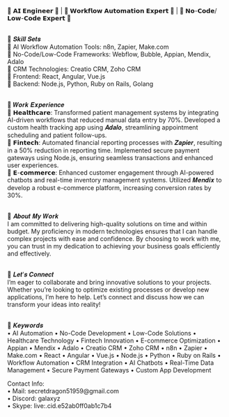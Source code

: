 <!--
**galaxy51959/galaxy51959** is a ✨ _special_ ✨ repository because its `README.md` (this file) appears on your GitHub profile.

Here are some ideas to get you started:

- 🔭 I’m currently working on ...
- 🌱 I’m currently learning ...
- 👯 I’m looking to collaborate on ...
- 🤔 I’m looking for help with ...
- 💬 Ask me about ...
- 📫 How to reach me: ...
- 😄 Pronouns: ...
- ⚡ Fun fact: ...
-->
<p>
  🌟 𝗔𝗜 𝗘𝗻𝗴𝗶𝗻𝗲𝗲𝗿 🌟 | 🌟 𝗪𝗼𝗿𝗸𝗳𝗹𝗼𝘄 𝗔𝘂𝘁𝗼𝗺𝗮𝘁𝗶𝗼𝗻 𝗘𝘅𝗽𝗲𝗿𝘁 🌟 | 🌟 𝗡𝗼-𝗖𝗼𝗱𝗲/𝗟𝗼𝘄-𝗖𝗼𝗱𝗲 𝗘𝘅𝗽𝗲𝗿𝘁 🌟 <br/> <br/>

  🔹 𝑺𝒌𝒊𝒍𝒍 𝑺𝒆𝒕𝒔 <br/>
  💨 AI Workflow Automation Tools: n8n, Zapier, Make.com <br/>
  💨 No-Code/Low-Code Frameworks: Webflow, Bubble, Appian, Mendix, Adalo <br/>
  💨 CRM Technologies: Creatio CRM, Zoho CRM <br/>
  💨 Frontend: React, Angular, Vue.js <br/>
  💨 Backend: Node.js, Python, Ruby on Rails, Golang <br/> <br/>

  🔹 𝑾𝒐𝒓𝒌 𝑬𝒙𝒑𝒆𝒓𝒊𝒆𝒏𝒄𝒆 <br/>
  💨 𝗛𝗲𝗮𝗹𝘁𝗵𝗰𝗮𝗿𝗲: Transformed patient management systems by integrating AI-driven workflows that reduced manual data entry by 70%. Developed a custom health tracking app using 𝑨𝒅𝒂𝒍𝒐, streamlining appointment scheduling and patient follow-ups. <br/>
  💨 𝗙𝗶𝗻𝘁𝗲𝗰𝗵: Automated financial reporting processes with 𝒁𝒂𝒑𝒊𝒆𝒓, resulting in a 50% reduction in reporting time. Implemented secure payment gateways using Node.js, ensuring seamless transactions and enhanced user experiences. <br/>
  💨 𝗘-𝗰𝗼𝗺𝗺𝗲𝗿𝗰𝗲: Enhanced customer engagement through AI-powered chatbots and real-time inventory management systems. Utilized 𝑴𝒆𝒏𝒅𝒊𝒙 to develop a robust e-commerce platform, increasing conversion rates by 30%. <br/> <br/>

  🔹 𝑨𝒃𝒐𝒖𝒕 𝑴𝒚 𝑾𝒐𝒓𝒌 <br/>
  I am committed to delivering high-quality solutions on time and within budget. My proficiency in modern technologies ensures that I can handle complex projects with ease and confidence. By choosing to work with me, you can trust in my dedication to achieving your        business goals efficiently and effectively. <br/> <br/>

  🔹 𝑳𝒆𝒕’𝒔 𝑪𝒐𝒏𝒏𝒆𝒄𝒕 <br/>
  I’m eager to collaborate and bring innovative solutions to your projects. Whether you’re looking to optimize existing processes or develop new applications, I’m here to help. Let’s connect and discuss how we can transform your ideas into reality! <br/> <br/>

  🔹 𝑲𝒆𝒚𝒘𝒐𝒓𝒅𝒔 <br/>
  • AI Automation • No-Code Development • Low-Code Solutions • Healthcare Technology • Fintech Innovation • E-commerce Optimization • Appian • Mendix • Adalo • Creatio CRM • Zoho CRM • n8n • Zapier • Make.com • React • Angular • Vue.js • Node.js • Python • Ruby on Rails   • Workflow Automation • CRM Integration • AI Chatbots • Real-Time Data Management • Secure Payment Gateways • Custom App Development
</p>

<p>
  Contact Info: <br />
  • Mail: secretdragon51959@gmail.com <br />
  • Discord: galaxyz <br />
  • Skype: live:.cid.e52ab0ff0ab1c7b4
</p>
